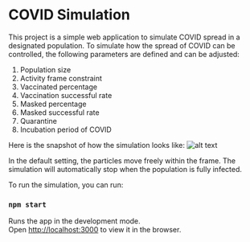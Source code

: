 # COVID Simulation
This project is a simple web application to simulate COVID spread in a designated population.
To simulate how the spread of COVID can be controlled, the following parameters are defined and can be adjusted:
1. Population size
2. Activity frame constraint
3. Vaccinated percentage
4. Vaccination successful rate
5. Masked percentage
6. Masked successful rate
7. Quarantine
8. Incubation period of COVID

Here is the snapshot of how the simulation looks like:
![alt text](https://drive.google.com/file/d/1LAOcNEmea90wBhnHc9vMlgmSjaHsbKRf/view?usp=sharing)

In the default setting, the particles move freely within the frame. The simulation will automatically stop when the population is fully infected.

To run the simulation, you can run:

### `npm start`

Runs the app in the development mode.\
Open [http://localhost:3000](http://localhost:3000) to view it in the browser.
